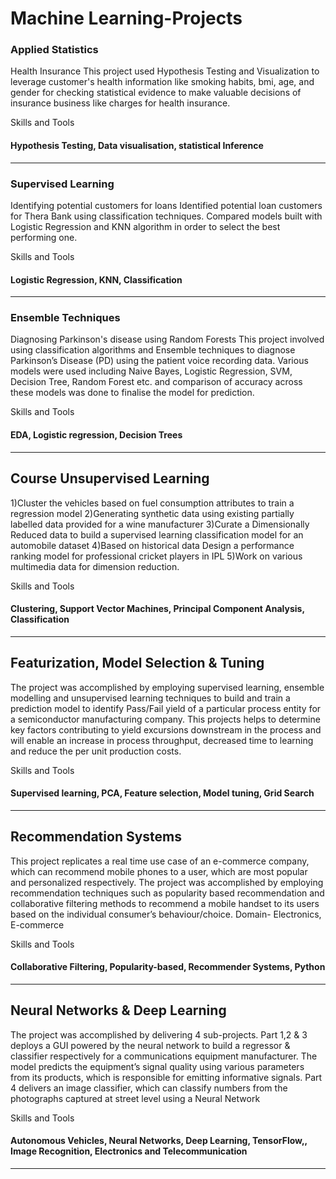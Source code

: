 # Machine Learning-Projects

### Applied Statistics
Health Insurance
This project used Hypothesis Testing and Visualization to leverage customer's health information like smoking habits, bmi, age, and gender for checking statistical evidence to make valuable decisions of insurance business like charges for health insurance.

Skills and Tools
#### Hypothesis Testing, Data visualisation, statistical Inference
--------------------------------------------------------------------------------------------------------------------------------------------------------------------------------
### Supervised Learning
Identifying potential customers for loans
Identified potential loan customers for Thera Bank using classification techniques. Compared models built with Logistic Regression and KNN algorithm in order to select the best performing one.

Skills and Tools
#### Logistic Regression, KNN, Classification
--------------------------------------------------------------------------------------------------------------------------------------------------------------------------------
### Ensemble Techniques
Diagnosing Parkinson's disease using Random Forests
This project involved using classification algorithms and Ensemble techniques to diagnose Parkinson’s Disease (PD) using the patient voice recording data. Various models were used including Naive Bayes, Logistic Regression, SVM, Decision Tree, Random Forest etc. and comparison of accuracy across these models was done to finalise the model for prediction.

Skills and Tools
#### EDA, Logistic regression, Decision Trees
------------------------------------------------------------------------------------------------------------------------------------------------------------------------------
## Course Unsupervised Learning
1)Cluster the vehicles based on fuel consumption attributes to train a regression model 2)Generating synthetic data using existing partially labelled data provided for a wine manufacturer 3)Curate a Dimensionally Reduced data to build a supervised learning classification model for an automobile dataset 4)Based on historical data Design a performance ranking model for professional cricket players in IPL 5)Work on various multimedia data for dimension reduction.

Skills and Tools
#### Clustering, Support Vector Machines, Principal Component Analysis, Classification
-----------------------------------------------------------------------------------------------------------------------------------------------------------------------------
## Featurization, Model Selection & Tuning

The project was accomplished by employing supervised learning, ensemble modelling and unsupervised learning techniques to build and train a prediction model to identify Pass/Fail yield of a particular process entity for a semiconductor manufacturing company. This projects helps to determine key factors contributing to yield excursions downstream in the process and will enable an increase in process throughput, decreased time to learning and reduce the per unit production costs.

Skills and Tools
#### Supervised learning, PCA, Feature selection, Model tuning, Grid Search
------------------------------------------------------------------------------------------------------------------------------------------------------------------------------
## Recommendation Systems
This project replicates a real time use case of an e-commerce company, which can recommend mobile phones to a user, which are most popular and personalized respectively. The project was accomplished by employing recommendation techniques such as popularity based recommendation and collaborative filtering methods to recommend a mobile handset to its users based on the individual consumer’s behaviour/choice. Domain- Electronics, E-commerce

Skills and Tools
#### Collaborative Filtering, Popularity-based, Recommender Systems, Python
-----------------------------------------------------------------------------------------------------------------------------------------------------------------------------
## Neural Networks & Deep Learning

The project was accomplished by delivering 4 sub-projects. Part 1,2 & 3 deploys a GUI powered by the neural network to build a regressor & classifier respectively for a communications equipment manufacturer. The model predicts the equipment’s signal quality using various parameters from its products, which is responsible for emitting informative signals. Part 4 delivers an image classifier, which can classify numbers from the photographs captured at street level using a Neural Network

Skills and Tools
#### Autonomous Vehicles, Neural Networks, Deep Learning, TensorFlow,, Image Recognition, Electronics and Telecommunication
-----------------------------------------------------------------------------------------------------------------------------------------------------------------------------
